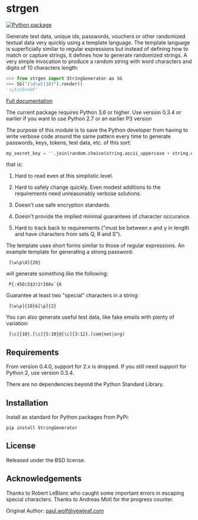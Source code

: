 strgen
======

[![Python package](https://github.com/paul-wolf/strgen/actions/workflows/main.yml/badge.svg)](https://github.com/paul-wolf/strgen/actions/workflows/main.yml)

Generate test data, unique ids, passwords, vouchers or other randomized
textual data very quickly using a template language. The template
language is superficially similar to regular expressions but instead
of defining how to match or capture strings, it defines how to
generate randomized strings. A very simple invocation to produce a
random string with word characters and digits of 10 characters length:

```python
>>> from strgen import StringGenerator as SG
>>> SG("[\d\w]{10}").render()
'sj5ic8vebF'
```

[Full documentation](https://strgen.readthedocs.io)

The current package requires Python 3.6 or higher. Use version 0.3.4 or earlier
if you want to use Python 2.7  or an earlier P3 version 

The purpose of this module is to save the Python developer from having to
write verbose code around the same pattern every time to generate passwords,
keys, tokens, test data, etc. of this sort:

```python
my_secret_key = ''.join(random.choice(string.ascii_uppercase + string.digits) for x in range(30))
```

that is:

1. Hard to read even at this simplistic level.

2. Hard to safely change quickly. Even modest additions to the requirements need unreasonably verbose solutions.

3. Doesn't use safe encryption standards.

4. Doesn't provide the implied minimal guarantees of character
   occurance.

5. Hard to track back to requirements ("must be between x and y in
   length and have characters from sets Q, R and S").

The template uses short forms similar to those of regular
expressions. An example template for generating a strong password:

     [\w\p\d]{20}

will generate something like the following: 

     P{:45Ec5$3)2!I68x`{6

Guarantee at least two "special" characters in a string: 

     [\w\p]{10}&[\p]{2}

You can also generate useful test data, like fake emails with plenty of variation:

     [\c]{10}.[\c]{5:10}@[\c]{3:12}.(com|net|org)

## Requirements

From version 0.4.0, support for 2.x is dropped. If you still need
support for Python 2, use version 0.3.4.

There are no dependencies beyond the Python Standard Library. 

Installation
------------

Install as standard for Python packages from PyPi:

```shell
pip install StringGenerator
```

License
-------
Released under the BSD license. 

Acknowledgements
----------------

Thanks to Robert LeBlanc who caught some important errors in escaping special characters. 
Thanks to Andreas Motl for the progress counter.

Original Author: paul.wolf@yewleaf.com

